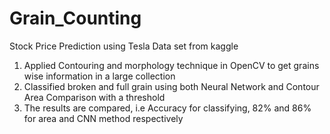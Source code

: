 # Grain_Counting
Stock Price Prediction using Tesla Data set from kaggle

1) Applied Contouring and morphology technique in OpenCV to get grains wise information in a large collection
2) Classified broken and full grain using both Neural Network and Contour Area Comparison with a threshold 
3) The results are compared, i.e Accuracy for classifying, 82% and 86% for area and CNN method respectively

